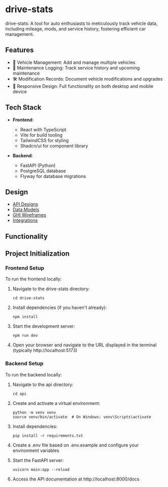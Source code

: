 # drive-stats

drive-stats: A tool for auto enthusiasts to meticulously track vehicle data, including mileage, mods, and service history, fostering efficient car management.

## Features

-   🚗 Vehicle Management: Add and manage multiple vehicles
-   🔧 Maintenance Logging: Track service history and upcoming maintenance
-   🛠 Modification Records: Document vehicle modifications and upgrades
-   📱 Responsive Design: Full functionality on both desktop and mobile device

## Tech Stack

-   **Frontend**:

    -   React with TypeScript
    -   Vite for build tooling
    -   TailwindCSS for styling
    -   Shadcn/ui for component library

-   **Backend**:
    -   FastAPI (Python)
    -   PostgreSQL database
    -   Flyway for database migrations

## Design

-   [API Designs](docs/api-design.md)
-   [Data Models](docs/data-models.md)
-   [GHI Wireframes]()
-   [Integrations]()

## Functionality

## Project Initialization

### Frontend Setup

To run the frontend locally:

1. Navigate to the drive-stats directory:

    ```
    cd drive-stats
    ```

2. Install dependencies (if you haven't already):

    ```
    npm install
    ```

3. Start the development server:

    ```
    npm run dev
    ```

4. Open your browser and navigate to the URL displayed in the terminal (typically http://localhost:5173)

### Backend Setup

To run the backend locally:

1. Navigate to the api directory:

    ```
    cd api
    ```

2. Create and activate a virtual environment:

    ```
    python -m venv venv
    source venv/bin/activate  # On Windows: venv\Scripts\activate
    ```

3. Install dependencies:

    ```
    pip install -r requirements.txt
    ```

4. Create a .env file based on .env.example and configure your environment variables

5. Start the FastAPI server:

    ```
    uvicorn main:app --reload
    ```

6. Access the API documentation at http://localhost:8000/docs
